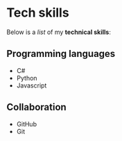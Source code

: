 # Tech skills

Below is a _list_ of my **technical skills**:

## Programming languages
- C#
- Python
- Javascript

## Collaboration
- GitHub
- Git
